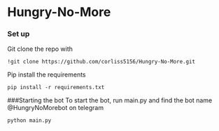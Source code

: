 # Hungry-No-More

### Set up 
Git clone the repo with 

```
!git clone https://github.com/corliss5156/Hungry-No-More.git
```
Pip install the requirements 
```
pip install -r requirements.txt
``` 

###Starting the bot 
To start the bot, run main.py and find the bot name @HungryNoMorebot on telegram 
``` 
python main.py
```
